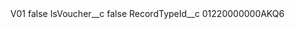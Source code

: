 <?xml version="1.0" encoding="UTF-8"?>
<CustomMetadata xmlns="http://soap.sforce.com/2006/04/metadata" xmlns:xsi="http://www.w3.org/2001/XMLSchema-instance" xmlns:xsd="http://www.w3.org/2001/XMLSchema">
    <label>V01</label>
    <protected>false</protected>
    <values>
        <field>IsVoucher__c</field>
        <value xsi:type="xsd:boolean">false</value>
    </values>
    <values>
        <field>RecordTypeId__c</field>
        <value xsi:type="xsd:string">01220000000AKQ6</value>
    </values>
</CustomMetadata>
